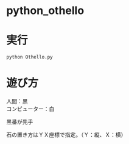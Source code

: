 # python_othello

# 実行

```
python Othello.py
```

# 遊び方
人間：黒  
コンピューター：白  
  
黒番が先手  
  
石の置き方はＹＸ座標で指定。（Ｙ：縦、Ｘ：横）  

